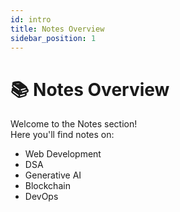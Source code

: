 ```yaml
---
id: intro
title: Notes Overview
sidebar_position: 1
---
```


# 📚 Notes Overview

Welcome to the Notes section!  
Here you'll find notes on:

- Web Development
- DSA
- Generative AI
- Blockchain
- DevOps
    